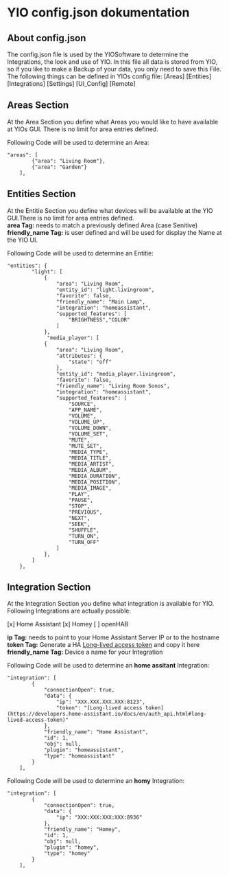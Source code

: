 # YIO config.json dokumentation

## About config.json
The config.json file is used by the YIOSoftware to determine the Integrations, the look and use of YIO. In this file all data is stored from YIO, so if you like to make a Backup of your data, you only need to save this File.  
The following things can be defined in YIOs config file:
[Areas]
[Entities]
[Integrations]
[Settings]
[UI_Config]
[Remote]

## Areas Section
At the Area Section you define what Areas you would like to have available at YIOs GUI. There is no limit for area entries defined.  

Following Code will be used to determine an Area:
```
"areas": [
        {"area": "Living Room"},
        {"area": "Garden"}
    ],
```

## Entities Section
At the Entitie Section you define what devices will be available at the YIO GUI.There is no limit for area entries defined.  
**area Tag:** needs to match a previously defined Area (case Senitive)  
**friendly_name Tag:** is user defined and will be used for display the Name at the YIO UI.  

Following Code will be used to determine an Entitie:
```
"entities": {
        "light": [
            {
                "area": "Living Room",
                "entity_id": "light.livingroom",
                "favorite": false,
                "friendly_name": "Main Lamp",
                "integration": "homeassistant",
                "supported_features": [
                    "BRIGHTNESS","COLOR"
                ]
            },
             "media_player": [
            {
                "area": "Living Room",
                "attributes": {
                    "state": "off"
                },
                "entity_id": "media_player.livingroom",
                "favorite": false,
                "friendly_name": "Living Room Sonos",
                "integration": "homeassistant",
                "supported_features": [
                    "SOURCE",
                    "APP_NAME",
                    "VOLUME",
                    "VOLUME_UP",
                    "VOLUME_DOWN",
                    "VOLUME_SET",
                    "MUTE",
                    "MUTE_SET",
                    "MEDIA_TYPE",
                    "MEDIA_TITLE",
                    "MEDIA_ARTIST",
                    "MEDIA_ALBUM",
                    "MEDIA_DURATION",
                    "MEDIA_POSITION",
                    "MEDIA_IMAGE",
                    "PLAY",
                    "PAUSE",
                    "STOP",
                    "PREVIOUS",
                    "NEXT",
                    "SEEK",
                    "SHUFFLE",
                    "TURN_ON",
                    "TURN_OFF"
                ]
            },
        ]
    },
```

## Integration Section
At the Integration Section you define what integration is available for YIO.  
Following Integrations are actually possible:

[x] Home Assistant
[x] Homey
[ ] openHAB

**ip Tag:** needs to point to your Home Assistant Server IP or to the hostname  
**token Tag:** Generate a HA [Long-lived access token](https://developers.home-assistant.io/docs/en/auth_api.html#long-lived-access-token) and copy it here  
**friendly_name Tag:** Device a name for your Integration  

Following Code will be used to determine an **home assitant** Integration:
```
"integration": [
        {
            "connectionOpen": true,
            "data": {
                "ip": "XXX.XXX.XXX.XXX:8123",
                "token": "[Long-lived access token](https://developers.home-assistant.io/docs/en/auth_api.html#long-lived-access-token)"
            },
            "friendly_name": "Home Assistant",
            "id": 1,
            "obj": null,
            "plugin": "homeassistant",
            "type": "homeassistant"
        }
    ],
```
Following Code will be used to determine an **homy** Integration:
```
"integration": [
        {
            "connectionOpen": true,
            "data": {
                "ip": "XXX:XXX:XXX:XXX:8936"
            },
            "friendly_name": "Homey",
            "id": 1,
            "obj": null,
            "plugin": "homey",
            "type": "homey"
        }
    ],
```